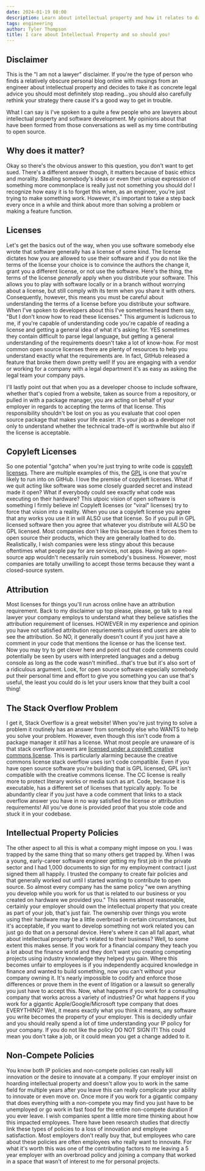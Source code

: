 ```yaml
---
date: 2024-01-19 08:00
description: Learn about intellectual property and how it relates to day-to-day software development.
tags: engineering
author: Tyler Thompson
title: I care about Intellectual Property and so should you!
---
```


## Disclaimer
This is the "I am not a lawyer" disclaimer. If you're the type of person who finds a relatively obscure personal blog online with musings from an engineer about intellectual property and decides to take it as concrete legal advice you should most definitely stop reading...you should also carefully rethink your strategy there cause it's a good way to get in trouble. 

What I can say is I've spoken to a quite a few people who are lawyers about intellectual property and software development. My opinions about that have been formed from those conversations as well as my time contributing to open source.

## Why does it matter?
Okay so there's the obvious answer to this question, you don't want to get sued. There's a different answer though, it matters because of basic ethics and morality. Stealing somebody's ideas or even their unique expression of something more commonplace is really just not something you should do! I recognize how easy it is to forget this when, as an engineer, you're just trying to make something work. However, it's important to take a step back every once in a while and think about more than solving a problem or making a feature function.

## Licenses
Let's get the basics out of the way, when you use software somebody else wrote that software generally has a license of some kind. The license dictates how you are allowed to use their software and if you do not like the terms of the license your choice is to convince the authors the change it, grant you a different license, or not use the software. Here's the thing, the terms of the license *generally* apply when you distribute your software. This allows you to play with software locally or in a branch without worrying about a license, but still comply with its term when you share it with others. Consequently, however, this means you must be careful about understanding the terms of a license before you distribute your software. When I've spoken to developers about this I've sometimes heard them say, "But I don't know how to read these licenses." This argument is ludicrous to me, if you're capable of understanding code you're capable of reading a license and getting a general idea of what it's asking for. YES sometimes they contain difficult to parse legal language, but getting a general understanding of the requirements doesn't take a lot of know-how. For most common open source licenses there are plenty of resources to help you understand exactly what the requirements are. In fact, GitHub released a feature that broke them down pretty well! If you are engaging with a vendor or working for a company with a legal department it's as easy as asking the legal team your company pays.

I'll lastly point out that when you as a developer choose to include software, whether that's copied from a website, taken as source from a repository, or pulled in with a package manager, you are acting on behalf of your employer in regards to accepting the terms of that license. This responsibility shouldn't be lost on you as you evaluate that cool open source package that makes your life easier. It's your job as a developer not only to understand whether the technical trade-off is worthwhile but also if the license is acceptable.

## Copyleft Licenses
So one potential "gotcha" when you're just trying to write code is [copyleft licenses](https://en.wikipedia.org/wiki/Copyleft). There are multiple examples of this, the [GPL](https://en.wikipedia.org/wiki/GNU_General_Public_License) is one that you're likely to run into on GitHub. I love the premise of copyleft licenses. What if we quit acting like software was some closely guarded secret and instead made it open? What if everybody could see exactly what code was executing on their hardware? This utpoic vision of open software is something I firmly believe in! Copyleft licenses (or "viral" licenses) try to force that vision into a reality. When you use a copyleft license you agree that any works you use it in will ALSO use that license. So if you pull in GPL licensed software then you agree that whatever you distribute will ALSO be GPL licensed. Most companies don't like this because then it forces them to open source their products, which they are generally loathed to do. Realistically, I wish companies were less stingy about this because oftentimes what people pay for are services, not apps. Having an open-source app wouldn't necessarily ruin somebody's business. However, most companies are totally unwilling to accept those terms because they want a closed-source system.

## Attribution
Most licenses for things you'll run across online have an attribution requirement. Back to my disclaimer up top please, please, go talk to a real lawyer your company employs to understand what they believe satisfies the attribution requirement of licenses. HOWEVER in my experience and opinion you have not satisfied attribution requriements unless end users are able to see the attribution. So NO, it generally doesn't count if you just have a comment in your code that mentions the license or has the license text. Now you may try to get clever here and point out that code comments could potentially be seen by users with interpreted languages and a debug console as long as the code wasn't minified...that's true but it's also sort of a ridiculous argument. Look, for open source software especially somebody put their personal time and effort to give you something you can use that's useful, the least you could do is let your users know that they built a cool thing!

## The Stack Overflow Problem
I get it, Stack Overflow is a great website! When you're just trying to solve a problem it routinely has an answer from somebody else who WANTS to help you solve your problem. However, even though this isn't code from a package manager it *still* has a license. What most people are unaware of is that stack overflow answers are [licensed under a copyleft creative commons license](https://stackoverflow.com/help/licensing). This is particularly alarming because the creative commons license stack overflow uses isn't code compatible. Even if you have open source software you're building that is GPL licensed, GPL isn't compatible with the creative commons license. The CC license is really more to protect literary works or media such as art. Code, because it is executable, has a different set of licenses that typically apply. To be abundantly clear if you just have a code comment that links to a stack overflow answer you have in no way satisfied the license or attribution requirements! All you've done is provided proof that you stole code and stuck it in your codebase.

## Intellectual Property Policies
The other aspect to all this is what a company might impose on you. I was trapped by the same thing that so many others get trapped by. When I was a young, early-career software engineer getting my first job in the private sector and I had 1,000 documents to sign for my employment contract I just signed them all happily. I trusted the company to create fair policies and that generally worked out until I started wanting to contribute to open source. So almost every company has the same policy "we own anything you develop while you work for us that is related to our business or you created on hardware we provided you." This seems almost reasonable, certainly your employer should own the intellectual property that you create as part of your job, that's just fair. The ownership over things you wrote using their hardware may be a little overbroad in certain circumstances, but it's acceptable, if you want to develop something not work related you can just go do that on a personal device. Here's where it can all fall apart, what about intellectual property that's related to their business? Well, to some extent this makes sense. If you work for a financial company they teach you a lot about the finance world and they don't want you creating competing projects using industry knowledge they helped you gain. Where this becomes unfair to employees is if you independently acquired knowledge in finance and wanted to build something, now you can't without your company owning it. It's nearly impossible to codify and enforce those differences or prove them in the event of litigation or a lawsuit so generally you just have to accept this. Now, what happens if you work for a consulting company that works across a variety of industries? Or what happens if you work for a gigantic Apple/Google/Microsoft type company that does EVERYTHING? Well, it means exactly what you think it means, any software you write becomes the property of your employer. This is decidedly unfair and you should really spend a lot of time understanding your IP policy for your company. If you do not like the policy DO NOT SIGN IT! This could mean you don't take a job, or it could mean you get a change added to it.

## Non-Compete Policies
You know both IP policies and non-compete policies can really kill innovation or the desire to innovate at a company. If your employer insist on hoarding intellectual property and doesn't allow you to work in the same field for multiple years after you leave this can really complicate your ability to innovate or even move on. Once more if you work for a gigantic company that does everything with a non-compete you may find you just have to be unemployed or go work in fast food for the entire non-compete duration if you ever leave. I wish companies spent a little more time thinking about how this impacted employees. There have been research studies that directly link these types of policies to a loss of innovation and employee satisfaction. Most employers don't really buy that, but employees who care about these policies are often employees who really want to innovate. For what it's worth this was one of the contributing factors to me leaving a 5 year employer with an overbroad policy and joining a company that worked in a space that wasn't of interest to me for personal projects.
